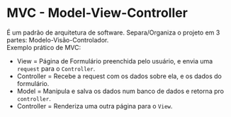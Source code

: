 # MVC - Model-View-Controller
É um padrão de arquitetura de software. Separa/Organiza o projeto em 3 partes: Modelo-Visão-Controlador.  
Exemplo prático de MVC:  

- View = Página de Formulário preenchida pelo usuário, e envia uma `request` para o `Controller`.  
- Controller = Recebe a request com os dados sobre ela, e os dados do formulário.  
- Model = Manipula e salva os dados num banco de dados e retorna pro `controller`.  
- Controller = Renderiza uma outra página para o `View`.
